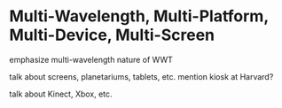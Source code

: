 # Multi-Wavelength, Multi-Platform, Multi-Device, Multi-Screen

emphasize multi-wavelength nature of WWT

talk about screens, planetariums, tablets, etc. mention kiosk at Harvard?

talk about Kinect, Xbox, etc.